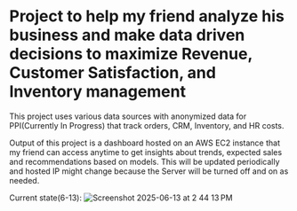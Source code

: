 # Project to help my friend analyze his business and make data driven decisions to maximize Revenue, Customer Satisfaction, and Inventory management


This project uses various data sources with anonymized data for PPI(Currently In Progress) that track orders, CRM, Inventory, and HR costs.

Output of this project is a dashboard hosted on an AWS EC2 instance that my friend can access anytime to get insights about trends, expected sales and recommendations based on models. This will be updated periodically and hosted IP might change because the Server will be turned off and on as needed.

Current state(6-13):
![Screenshot 2025-06-13 at 2 44 13 PM](https://github.com/user-attachments/assets/05b8dde3-ca03-49ff-a369-3bdf2eed5c6c)

